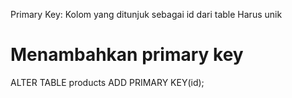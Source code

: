 Primary Key: Kolom yang ditunjuk sebagai id dari table
    Harus unik

# Menambahkan primary key
ALTER TABLE products ADD PRIMARY KEY(id);